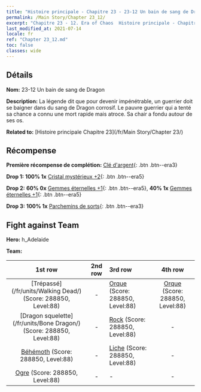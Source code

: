 ```yaml
---
title: "Histoire principale - Chapitre 23 - 23-12 Un bain de sang de Dragon"
permalink: /Main Story/Chapter 23_12/
excerpt: "Chapitre 23 - 12. Era of Chaos  Histoire principale - Chapitre 23_12. 23-12 Un bain de sang de Dragon"
last_modified_at: 2021-07-14
locale: fr
ref: "Chapter 23_12.md"
toc: false
classes: wide
---
```


## Détails

 **Nom:** 23-12 Un bain de sang de Dragon

 **Description:** La légende dit que pour devenir impénétrable, un guerrier doit se baigner dans du sang de Dragon corrosif. Le pauvre guerrier qui a tenté sa chance a connu une mort rapide mais atroce. Sa chair a fondu autour de ses os.

 **Related to:** [Histoire principale Chapitre 23](/fr/Main Story/Chapter 23/)

## Récompense

 **Première récompense de complétion:** [Clé d'argent](/ItemsFR/con_693/){: .btn .btn--era3}

 **Drop 1:** **100% 1x** [Cristal mystérieux +2](/ItemsFR/mat_80/){: .btn .btn--era5}

 **Drop 2:** **60% 0x** [Gemmes éternelles +1](/ItemsFR/mat_72/){: .btn .btn--era5}, **40% 1x** [Gemmes éternelles +1](/ItemsFR/mat_72/){: .btn .btn--era5}

 **Drop 3:** **100% 1x** [Parchemins de sorts](/ItemsFR/con_694/){: .btn .btn--era3}


## Fight against Team
 **Hero:** h_Adelaide

 **Team:**


  | 1st row | 2nd row | 3rd row | 4th row |
  |:----:|:----:|:----|:----:|
  | [Trépassé](/fr/units/Walking Dead/) (Score: 288850, Level:88)  | - | [Orque](/fr/units/Orc/) (Score: 288850, Level:88)  | [Orque](/fr/units/Orc/) (Score: 288850, Level:88)  |
  | [Dragon squelette](/fr/units/Bone Dragon/) (Score: 288850, Level:88)  | - | [Rock](/fr/units/Roc/) (Score: 288850, Level:88)  | - |
  | [Béhémoth](/fr/units/Behemoth/) (Score: 288850, Level:88)  | - | [Liche](/fr/units/Lich/) (Score: 288850, Level:88)  | - |
  | [Ogre](/fr/units/Ogre/) (Score: 288850, Level:88)  | - | - | - |


